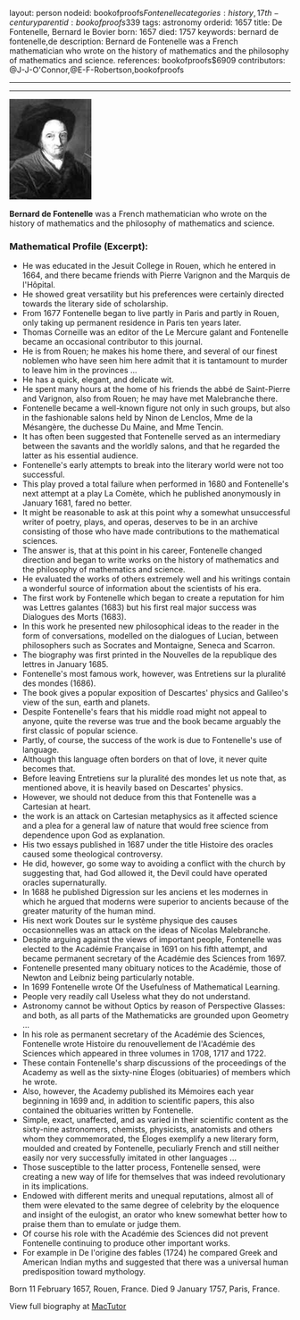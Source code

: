 layout: person
nodeid: bookofproofs$Fontenelle
categories: history,17th-century
parentid: bookofproofs$339
tags: astronomy
orderid: 1657
title: De Fontenelle, Bernard le Bovier
born: 1657
died: 1757
keywords: bernard de fontenelle,de
description: Bernard de Fontenelle was a French mathematician who wrote on the history of mathematics and the philosophy of mathematics and science.
references: bookofproofs$6909
contributors: @J-J-O'Connor,@E-F-Robertson,bookofproofs

---



---

![Fontenelle.jpg](https://github.com/bookofproofs/bookofproofs.github.io/blob/main/_sources/_assets/images/portraits/Fontenelle.jpg?raw=true)

**Bernard de Fontenelle** was a French mathematician who wrote on the history of mathematics and the philosophy of mathematics and science.

### Mathematical Profile (Excerpt):
* He was educated in the Jesuit College in Rouen, which he entered in 1664, and there became friends with Pierre Varignon and the Marquis de l'Hôpital.
* He showed great versatility but his preferences were certainly directed towards the literary side of scholarship.
* From 1677 Fontenelle began to live partly in Paris and partly in Rouen, only taking up permanent residence in Paris ten years later.
* Thomas Corneille was an editor of the Le Mercure galant and Fontenelle became an occasional contributor to this journal.
* He is from Rouen; he makes his home there, and several of our finest noblemen who have seen him here admit that it is tantamount to murder to leave him in the provinces ...
* He has a quick, elegant, and delicate wit.
* He spent many hours at the home of his friends the abbé de Saint-Pierre and Varignon, also from Rouen; he may have met Malebranche there.
* Fontenelle became a well-known figure not only in such groups, but also in the fashionable salons held by Ninon de Lenclos, Mme de la Mésangère, the duchesse Du Maine, and Mme Tencin.
* It has often been suggested that Fontenelle served as an intermediary between the savants and the worldly salons, and that he regarded the latter as his essential audience.
* Fontenelle's early attempts to break into the literary world were not too successful.
* This play proved a total failure when performed in 1680 and Fontenelle's next attempt at a play La Comète, which he published anonymously in January 1681, fared no better.
* It might be reasonable to ask at this point why a somewhat unsuccessful writer of poetry, plays, and operas, deserves to be in an archive consisting of those who have made contributions to the mathematical sciences.
* The answer is, that at this point in his career, Fontenelle changed direction and began to write works on the history of mathematics and the philosophy of mathematics and science.
* He evaluated the works of others extremely well and his writings contain a wonderful source of information about the scientists of his era.
* The first work by Fontenelle which began to create a reputation for him was Lettres galantes (1683) but his first real major success was Dialogues des Morts (1683).
* In this work he presented new philosophical ideas to the reader in the form of conversations, modelled on the dialogues of Lucian, between philosophers such as Socrates and Montaigne, Seneca and Scarron.
* The biography was first printed in the Nouvelles de la republique des lettres in January 1685.
* Fontenelle's most famous work, however, was Entretiens sur la pluralité des mondes (1686).
* The book gives a popular exposition of Descartes' physics and Galileo's view of the sun, earth and planets.
* Despite Fontenelle's fears that his middle road might not appeal to anyone, quite the reverse was true and the book became arguably the first classic of popular science.
* Partly, of course, the success of the work is due to Fontenelle's use of language.
* Although this language often borders on that of love, it never quite becomes that.
* Before leaving Entretiens sur la pluralité des mondes let us note that, as mentioned above, it is heavily based on Descartes' physics.
* However, we should not deduce from this that Fontenelle was a Cartesian at heart.
* the work is an attack on Cartesian metaphysics as it affected science and a plea for a general law of nature that would free science from dependence upon God as explanation.
* His two essays published in 1687 under the title Histoire des oracles caused some theological controversy.
* He did, however, go some way to avoiding a conflict with the church by suggesting that, had God allowed it, the Devil could have operated oracles supernaturally.
* In 1688 he published Digression sur les anciens et les modernes in which he argued that moderns were superior to ancients because of the greater maturity of the human mind.
* His next work Doutes sur le système physique des causes occasionnelles was an attack on the ideas of Nicolas Malebranche.
* Despite arguing against the views of important people, Fontenelle was elected to the Académie Française in 1691 on his fifth attempt, and became permanent secretary of the Académie des Sciences from 1697.
* Fontenelle presented many obituary notices to the Académie, those of Newton and Leibniz being particularly notable.
* In 1699 Fontenelle wrote Of the Usefulness of Mathematical Learning.
* People very readily call Useless what they do not understand.
* Astronomy cannot be without Optics by reason of Perspective Glasses: and both, as all parts of the Mathematicks are grounded upon Geometry ...
* In his role as permanent secretary of the Académie des Sciences, Fontenelle wrote Histoire du renouvellement de l'Académie des Sciences which appeared in three volumes in 1708, 1717 and 1722.
* These contain Fontenelle's sharp discussions of the proceedings of the Academy as well as the sixty-nine Éloges (obituaries) of members which he wrote.
* Also, however, the Academy published its Mémoires each year beginning in 1699 and, in addition to scientific papers, this also contained the obituaries written by Fontenelle.
* Simple, exact, unaffected, and as varied in their scientific content as the sixty-nine astronomers, chemists, physicists, anatomists and others whom they commemorated, the Éloges exemplify a new literary form, moulded and created by Fontenelle, peculiarly French and still neither easily nor very successfully imitated in other languages ...
* Those susceptible to the latter process, Fontenelle sensed, were creating a new way of life for themselves that was indeed revolutionary in its implications.
* Endowed with different merits and unequal reputations, almost all of them were elevated to the same degree of celebrity by the eloquence and insight of the eulogist, an orator who knew somewhat better how to praise them than to emulate or judge them.
* Of course his role with the Académie des Sciences did not prevent Fontenelle continuing to produce other important works.
* For example in De l'origine des fables (1724) he compared Greek and American Indian myths and suggested that there was a universal human predisposition toward mythology.

Born 11 February 1657, Rouen, France. Died 9 January 1757, Paris, France.

View full biography at [MacTutor](https://mathshistory.st-andrews.ac.uk/Biographies/Fontenelle/)
